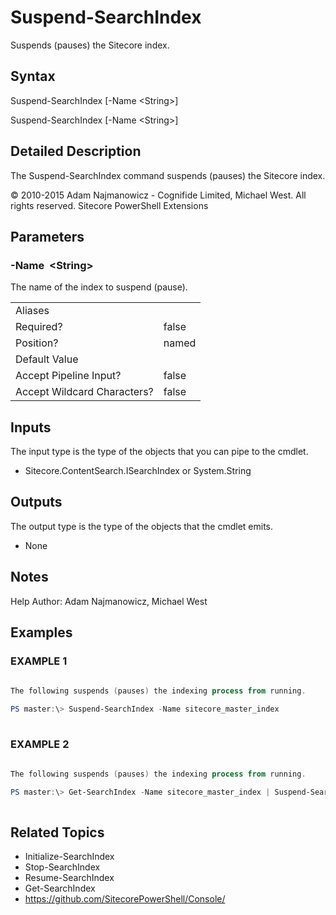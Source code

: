 # Suspend-SearchIndex 
 
Suspends (pauses) the Sitecore index. 
 
## Syntax 
 
Suspend-SearchIndex [-Name &lt;String&gt;] 
 
Suspend-SearchIndex [-Name &lt;String&gt;] 
 
 
## Detailed Description 
 
The Suspend-SearchIndex command suspends (pauses) the Sitecore index. 
 
© 2010-2015 Adam Najmanowicz - Cognifide Limited, Michael West. All rights reserved. Sitecore PowerShell Extensions 
 
## Parameters 
 
### -Name&nbsp; &lt;String&gt; 
 
The name of the index to suspend (pause). 
 
<table>
    <thead></thead>
    <tbody>
        <tr>
            <td>Aliases</td>
            <td></td>
        </tr>
        <tr>
            <td>Required?</td>
            <td>false</td>
        </tr>
        <tr>
            <td>Position?</td>
            <td>named</td>
        </tr>
        <tr>
            <td>Default Value</td>
            <td></td>
        </tr>
        <tr>
            <td>Accept Pipeline Input?</td>
            <td>false</td>
        </tr>
        <tr>
            <td>Accept Wildcard Characters?</td>
            <td>false</td>
        </tr>
    </tbody>
</table> 
 
## Inputs 
 
The input type is the type of the objects that you can pipe to the cmdlet. 
 
* Sitecore.ContentSearch.ISearchIndex or System.String 
 
## Outputs 
 
The output type is the type of the objects that the cmdlet emits. 
 
* None 
 
## Notes 
 
Help Author: Adam Najmanowicz, Michael West 
 
## Examples 
 
### EXAMPLE 1 
 
 
 
```powershell   
 
The following suspends (pauses) the indexing process from running.

PS master:\> Suspend-SearchIndex -Name sitecore_master_index 
 
``` 
 
### EXAMPLE 2 
 
 
 
```powershell   
 
The following suspends (pauses) the indexing process from running.

PS master:\> Get-SearchIndex -Name sitecore_master_index | Suspend-SearchIndex 
 
``` 
 
## Related Topics 
 
* Initialize-SearchIndex* Stop-SearchIndex* Resume-SearchIndex* Get-SearchIndex* <a href='https://github.com/SitecorePowerShell/Console/' target='_blank'>https://github.com/SitecorePowerShell/Console/</a><br/>
